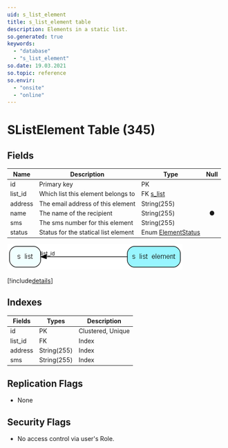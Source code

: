 ```yaml
---
uid: s_list_element
title: s_list_element table
description: Elements in a static list.
so.generated: true
keywords:
  - "database"
  - "s_list_element"
so.date: 19.03.2021
so.topic: reference
so.envir:
  - "onsite"
  - "online"
---
```


# SListElement Table (345)

## Fields

| Name | Description | Type | Null |
|------|-------------|------|:----:|
|id|Primary key|PK| |
|list\_id|Which list this element belongs to|FK [s_list](s_list.md)| |
|address|The email address of this element|String(255)| |
|name|The name of the recipient|String(255)|&#x25CF;|
|sms|The sms number for this element|String(255)| |
|status|Status for the statical list element|Enum [ElementStatus](enums\EnumElementStatus.md)| |


![s_list_element table relationship diagram](media\s_list_element.png)

[!include[details](./includes/s-list-element.md)]

## Indexes

| Fields | Types | Description |
|--------|-------|-------------|
|id |PK |Clustered, Unique |
|list\_id |FK |Index |
|address |String(255) |Index |
|sms |String(255) |Index |

## Replication Flags

* None

## Security Flags

* No access control via user's Role.

